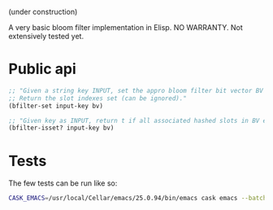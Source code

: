 (under construction)

A very basic bloom filter implementation in Elisp.
NO WARRANTY. Not extensively tested yet.

# Public api

```el
;; "Given a string key INPUT, set the appro bloom filter bit vector BV slot.
;; Return the slot indexes set (can be ignored)."
(bfilter-set input-key bv)

;; "Given key as INPUT, return t if all associated hashed slots in BV equal t, else nil."
(bfilter-isset? input-key bv)
```

# Tests
The few tests can be run like so:

```sh
CASK_EMACS=/usr/local/Cellar/emacs/25.0.94/bin/emacs cask emacs --batch   -l ert --script test/test-bfilter.el -f ert-run-tests-batch-and-exit
```
